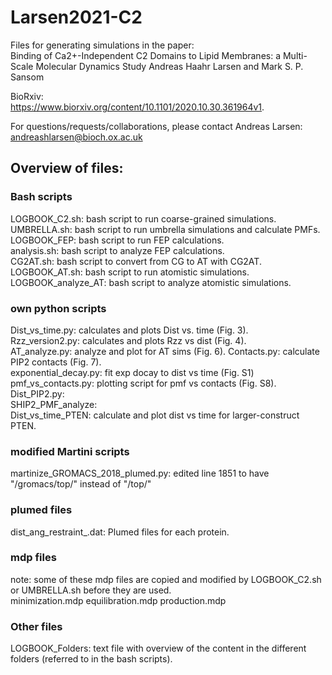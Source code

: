 # Larsen2021-C2

Files for generating simulations in the paper:     
Binding of Ca2+-Independent C2 Domains to Lipid Membranes: a Multi-Scale Molecular Dynamics Study
Andreas Haahr Larsen and Mark S. P. Sansom 

BioRxiv:      
https://www.biorxiv.org/content/10.1101/2020.10.30.361964v1.   

For questions/requests/collaborations, please contact Andreas Larsen: andreashlarsen@bioch.ox.ac.uk

## Overview of files:    

### Bash scripts   
LOGBOOK_C2.sh: bash script to run coarse-grained simulations.   
UMBRELLA.sh: bash script to run umbrella simulations and calculate PMFs.   
LOGBOOK_FEP: bash script to run FEP calculations.    
analysis.sh: bash script to analyze FEP calculations.    
CG2AT.sh: bash script to convert from CG to AT with CG2AT.   
LOGBOOK_AT.sh: bash script to run atomistic simulations.   
LOGBOOK_analyze_AT: bash script to analyze atomistic simulations.    

### own python scripts
Dist_vs_time.py:      calculates and plots Dist vs. time (Fig. 3).    
Rzz_version2.py:        calculates and plots Rzz vs dist (Fig. 4).  
AT_analyze.py:        analyze and plot for AT sims (Fig. 6). 
Contacts.py:          calculate PIP2 contacts (Fig. 7).  
exponential_decay.py: fit exp docay to dist vs time (Fig. S1)
pmf_vs_contacts.py:   plotting script for pmf vs contacts (Fig. S8). 
Dist_PIP2.py:         
SHIP2_PMF_analyze:   
Dist_vs_time_PTEN:    calculate and plot dist vs time for larger-construct PTEN.     

### modified Martini scripts 
martinize_GROMACS_2018_plumed.py: edited line 1851 to have "/gromacs/top/" instead of "/top/"

### plumed files
dist_ang_restraint_<XXX>.dat: Plumed files for each protein.   
  
### mdp files 
note: some of these mdp files are copied and modified by LOGBOOK_C2.sh or UMBRELLA.sh before they are used.   
minimization.mdp
equilibration.mdp
production.mdp

### Other files
LOGBOOK_Folders: text file with overview of the content in the different folders (referred to in the bash scripts).   

